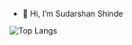 - 👋 Hi, I’m Sudarshan Shinde

![Top Langs](https://github-readme-stats.vercel.app/api/top-langs/?username=sudarshan-070&layout=compact&theme=darcula&langs_count=10)
